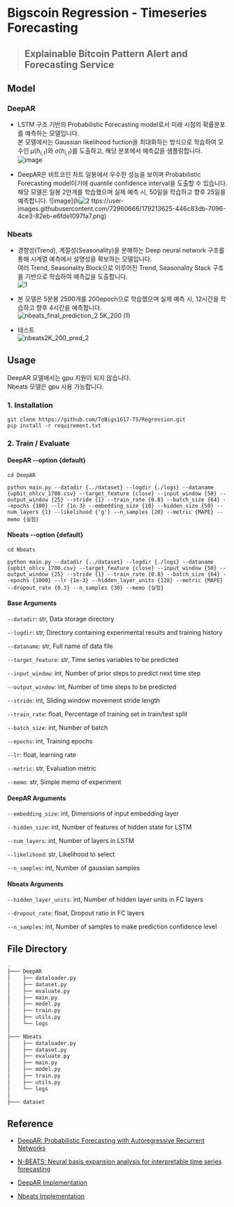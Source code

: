 # Bigscoin Regression - Timeseries Forecasting
> ## Explainable Bitcoin Pattern Alert and Forecasting Service


## Model 

### DeepAR
- LSTM 구조 기반의 Probabilistic Forecasting model로서 미래 시점의 확률분포를 예측하는 모델입니다.  
본 모델에서는 Gaussian likelihood fuction을 최대화하는 방식으로 학습하여 모수인 $\mu(h_{i,t})$와 $\sigma(h_{i,t})$를 도출하고, 해당 분포에서 예측값을 샘플링합니다.  
![image](https://user-images.githubusercontent.com/72960666/179205556-2a4d99d4-9af5-4502-82d2-9a1dd25ba0ea.png)  

- DeepAR은 비트코인 차트 일봉에서 우수한 성능을 보이며 Probabilistic Forecasting model이기에 quantile confidence interval을 도출할 수 있습니다.  
해당 모델은 일봉 2만개를 학습했으며 실제 예측 시, 50일을 학습하고 향후 25일을 예측합니다.
![image](h![2](https://user-images.githubusercontent.com/72960666/179214018-6ecc61eb-2d82-4d81-bc48-efade5926982.png)
ttps://user-images.githubusercontent.com/72960666/179213625-446c83db-7096-4ce3-82eb-e6fde1097fa7.png)

### Nbeats 
- 경향성(Trend), 계절성(Seasonality)을 분해하는 Deep neural network 구조를 통해 시계열 예측에서 설명성을 확보하는 모델입니다.  
여러 Trend, Seasonality Block으로 이루어진 Trend, Seasonality Stack 구조를 기반으로 학습하여 예측값을 도출합니다.  
![1](https://user-images.githubusercontent.com/72960666/179213451-60f064e6-ba83-4b6c-b30f-e9272f47ae53.png)

- 본 모델은 5분봉 2500개를 200epoch으로 학습했으며 실제 예측 시, 12시간을 학습하고 향후 4시간을 예측합니다.  
![nbeats_final_prediction_2 5K_200 (1)](https://user-images.githubusercontent.com/72960666/179210339-6e3fee10-b444-469a-a527-93dfa25ce60b.png)
- 테스트  
![nbeats2K_200_pred_2](https://user-images.githubusercontent.com/72960666/179210395-7706af05-5f49-4d44-abfd-3d7338478f74.png)


## Usage 
DeepAR 모델에서는 gpu 지원이 되지 않습니다.   
Nbeats 모델은 gpu 사용 가능합니다. 

### 1. Installation 
```
git clone https://github.com/ToBigs1617-TS/Regression.git
pip install -r requirement.txt
```

### 2. Train / Evaluate  

#### DeepAR --option {default}
```
cd DeepAR

python main.py --datadir {../dataset} --logdir {./logs} --dataname {upbit_ohlcv_1700.csv} --target_feature {close} --input_window {50} --output_window {25} --stride {1} --train_rate {0.8} --batch_size {64} --epochs {100} --lr {1e-3} --embedding_size {10} --hidden_size {50} --num_layers {1} --likelihood {'g'} --n_samples {20} --metric {MAPE} --memo {실험}
```

#### Nbeats --option {default}
```
cd Nbeats 

python main.py --datadir {../dataset} --logdir {./logs} --dataname {upbit_ohlcv_1700.csv} --target_feature {close} --input_window {50} --output_window {25} --stride {1} --train_rate {0.8} --batch_size {64} --epochs {1000} --lr {1e-3} --hidden_layer_units {128} --metric {MAPE} --dropout_rate {0.3} --n_samples {30} --memo {실험}
```  

#### Base Arguments
`--datadir`: str, Data storage directory  

`--logdir`: str, Directory containing experimental results and training history   

`--dataname`: str, Full name of data file  

`--target_feature`: str, Time series variables to be predicted  

`--input_window`: int, Number of prior steps to predict next time step  

`--output_window`: int, Number of time steps to be predicted   

`--stride`: int, Sliding window movement stride length  

`--train_rate`: float, Percentage of training set in train/test split

`--batch_size`: int, Number of batch 

`--epochs`: int, Training epochs  

`--lr`:  float, learning rate

`--metric`: str, Evaluation metric 

`--memo`: str, Simple memo of experiment 

#### DeepAR Arguments  
`--embedding_size`: int, Dimensions of input embedding layer   

`--hidden_size`: int, Number of features of hidden state for LSTM  

`--num_layers`: int, Number of layers in LSTM   

`--likelihood`: str, Likelihood to select   

`--n_samples`: int, Number of gaussian samples
      
    
#### Nbeats Arguments  
`--hidden_layer_units`: int, Number of hidden layer units in FC layers
  
`--dropout_rate`: float, Dropout ratio in FC layers  
  
`--n_samples`: int, Number of samples to make prediction confidence level 

  


## File Directory  

```bash
.
├─── DeepAR
│    ├── dataloader.py
│    ├── dataset.py
│    ├── evaluate.py
│    ├── main.py
│    ├── model.py
│    ├── train.py
│    ├── utils.py
│    └── logs
│     
├─── Nbeats
│    ├── dataloader.py
│    ├── dataset.py
│    ├── evaluate.py
│    ├── main.py
│    ├── model.py
│    ├── train.py
│    ├── utils.py
│    └── logs 
│
├─── dataset 
```

## Reference


- [DeepAR: Probabilistic Forecasting with Autoregressive Recurrent Networks](https://arxiv.org/abs/1704.04110?context=stat.ML)  

- [N-BEATS: Neural basis expansion analysis for interpretable time series forecasting](https://arxiv.org/abs/1905.10437)  
  
- [DeepAR Implementation](https://github.com/jingw2/demand_forecast)  
  
- [Nbeats Implementation](https://github.com/philipperemy/n-beats)


